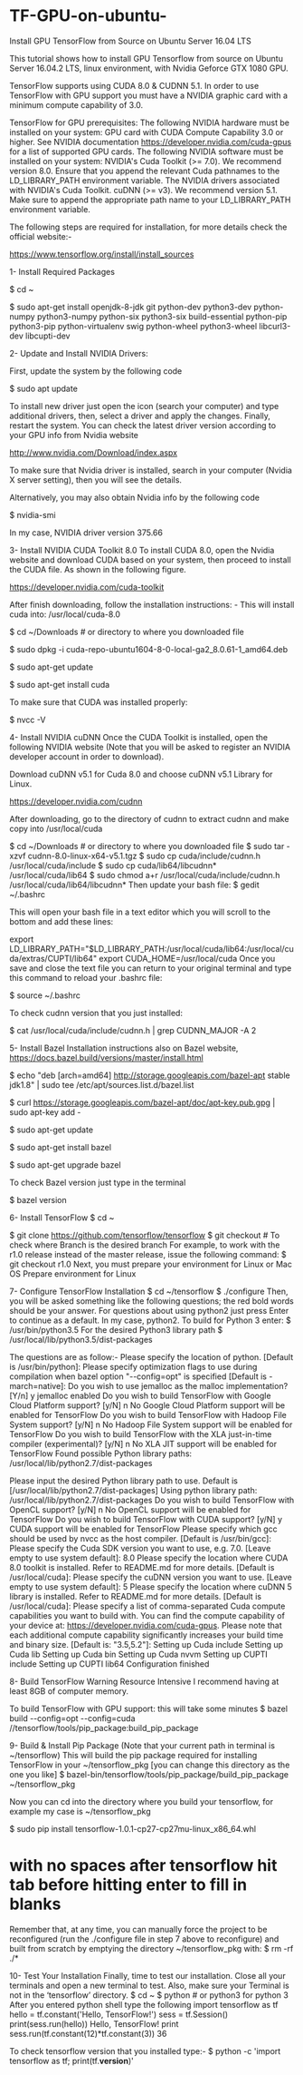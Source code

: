 # TF-GPU-on-ubuntu-
Install GPU TensorFlow from Source on Ubuntu Server 16.04 LTS

This tutorial shows how to install GPU Tensorflow from source on Ubuntu Server 16.04.2 LTS, linux environment, with Nvidia Geforce GTX 1080 GPU.

TensorFlow supports using CUDA 8.0 & CUDNN 5.1. In order to use TensorFlow with GPU support you must have a NVIDIA graphic card with a minimum compute capability of 3.0.

TensorFlow for GPU prerequisites:
The following NVIDIA hardware must be installed on your system:
GPU card with CUDA Compute Capability 3.0 or higher. See NVIDIA documentation
             https://developer.nvidia.com/cuda-gpus for a list of supported GPU cards.
The following NVIDIA software must be installed on your system:
NVIDIA's Cuda Toolkit (>= 7.0). We recommend version 8.0. Ensure that you append the relevant Cuda pathnames to the LD_LIBRARY_PATH environment variable.
The NVIDIA drivers associated with NVIDIA's Cuda Toolkit.
cuDNN (>= v3). We recommend version 5.1. Make sure to append the appropriate path name to your LD_LIBRARY_PATH environment variable.

The following steps are required for installation, for more details check the official website:-

https://www.tensorflow.org/install/install_sources


1- Install Required Packages

$ cd ~

$ sudo apt-get install openjdk-8-jdk git python-dev python3-dev python-numpy python3-numpy python-six python3-six build-essential python-pip python3-pip python-virtualenv swig python-wheel python3-wheel libcurl3-dev libcupti-dev


2- Update and Install NVIDIA Drivers:

First, update the system by the following code

$ sudo apt update


To install new driver just open the icon (search your computer) and type additional drivers, then, select a driver and apply the changes. Finally, restart the system. You can check the latest driver version according to your GPU info from Nvidia website

http://www.nvidia.com/Download/index.aspx

To make sure that Nvidia driver is installed, search in your computer (Nvidia X server setting), then you will see the details.

Alternatively, you may also obtain Nvidia info by the following code

$ nvidia-smi
 
In my case, NVIDIA driver version 375.66


3- Install NVIDIA CUDA Toolkit 8.0
To install CUDA 8.0, open the Nvidia website and download CUDA based on your system, then proceed to install the CUDA file. As shown in the following figure.

https://developer.nvidia.com/cuda-toolkit

After finish downloading, follow the installation instructions: - This will install cuda into: /usr/local/cuda-8.0


$ cd ~/Downloads # or directory to where you downloaded file

$ sudo dpkg -i cuda-repo-ubuntu1604-8-0-local-ga2_8.0.61-1_amd64.deb

$ sudo apt-get update

$ sudo apt-get install cuda

To make sure that CUDA was installed properly:

$ nvcc -V


4- Install NVIDIA cuDNN
Once the CUDA Toolkit is installed, open the following NVIDIA website (Note that you will be asked to register an NVIDIA developer account in order to download).

Download cuDNN v5.1 for Cuda 8.0 and choose cuDNN v5.1 Library for Linux.

https://developer.nvidia.com/cudnn

After downloading, go to the directory of cudnn to extract cudnn and make copy into /usr/local/cuda

$ cd ~/Downloads # or directory to where you downloaded file
$ sudo tar -xzvf cudnn-8.0-linux-x64-v5.1.tgz
$ sudo cp cuda/include/cudnn.h /usr/local/cuda/include
$ sudo cp cuda/lib64/libcudnn* /usr/local/cuda/lib64
$ sudo chmod a+r /usr/local/cuda/include/cudnn.h /usr/local/cuda/lib64/libcudnn*
Then update your bash file:
$ gedit ~/.bashrc

This will open your bash file in a text editor which you will scroll to the bottom and add these lines:

export LD_LIBRARY_PATH="$LD_LIBRARY_PATH:/usr/local/cuda/lib64:/usr/local/cuda/extras/CUPTI/lib64"
export CUDA_HOME=/usr/local/cuda
Once you save and close the text file you can return to your original terminal and type this command to reload your .bashrc file:

$ source ~/.bashrc

To check cudnn version that you just installed:

$ cat /usr/local/cuda/include/cudnn.h | grep CUDNN_MAJOR -A 2


5- Install Bazel
Installation instructions also on Bazel website, https://docs.bazel.build/versions/master/install.html

$ echo "deb [arch=amd64] http://storage.googleapis.com/bazel-apt stable jdk1.8" | sudo tee /etc/apt/sources.list.d/bazel.list

$ curl https://storage.googleapis.com/bazel-apt/doc/apt-key.pub.gpg | sudo apt-key add -

$ sudo apt-get update

$ sudo apt-get install bazel

$ sudo apt-get upgrade bazel

To check Bazel version just type in the terminal

$ bazel version



6- Install TensorFlow
$ cd ~

$ git clone https://github.com/tensorflow/tensorflow
$ git checkout # To check where Branch is the desired branch
For example, to work with the r1.0 release instead of the master release, issue the following command:
$ git checkout r1.0
Next, you must prepare your environment for Linux or Mac OS
Prepare environment for Linux

7- Configure TensorFlow Installation
$ cd ~/tensorflow
$ ./configure
Then, you will be asked something like the following questions; the red bold words should be your answer. For questions about using python2 just press Enter to continue as a default. In my case, python2.
To build for Python 3 enter: 
$ /usr/bin/python3.5
For the desired Python3 library path
$ /usr/local/lib/python3.5/dist-packages



The questions are as follow:- 
Please specify the location of python. [Default is /usr/bin/python]:
Please specify optimization flags to use during compilation when bazel option "--config=opt" is specified [Default is -march=native]:
Do you wish to use jemalloc as the malloc implementation? [Y/n] y
jemalloc enabled
Do you wish to build TensorFlow with Google Cloud Platform support? [y/N] n
No Google Cloud Platform support will be enabled for TensorFlow
Do you wish to build TensorFlow with Hadoop File System support? [y/N] n
No Hadoop File System support will be enabled for TensorFlow
Do you wish to build TensorFlow with the XLA just-in-time compiler (experimental)? [y/N] n
No XLA JIT support will be enabled for TensorFlow
Found possible Python library paths:
  /usr/local/lib/python2.7/dist-packages
  
Please input the desired Python library path to use.  Default is [/usr/local/lib/python2.7/dist-packages]
Using python library path: /usr/local/lib/python2.7/dist-packages
Do you wish to build TensorFlow with OpenCL support? [y/N] n
No OpenCL support will be enabled for TensorFlow
Do you wish to build TensorFlow with CUDA support? [y/N] y
CUDA support will be enabled for TensorFlow
Please specify which gcc should be used by nvcc as the host compiler. [Default is /usr/bin/gcc]:
Please specify the Cuda SDK version you want to use, e.g. 7.0. [Leave empty to use system default]: 8.0
Please specify the location where CUDA 8.0 toolkit is installed. Refer to README.md for more details. [Default is /usr/local/cuda]:
Please specify the cuDNN version you want to use. [Leave empty to use system default]: 5
Please specify the location where cuDNN 5 library is installed. Refer to README.md for more details. [Default is /usr/local/cuda]:
Please specify a list of comma-separated Cuda compute capabilities you want to build with.
You can find the compute capability of your device at: https://developer.nvidia.com/cuda-gpus.
Please note that each additional compute capability significantly increases your build time and binary size.
[Default is: "3.5,5.2"]:
Setting up Cuda include
Setting up Cuda lib
Setting up Cuda bin
Setting up Cuda nvvm
Setting up CUPTI include
Setting up CUPTI lib64
Configuration finished

8- Build TensorFlow
Warning Resource Intensive I recommend having at least 8GB of computer memory.

To build TensorFlow with GPU support: this will take some minutes
$ bazel build --config=opt --config=cuda //tensorflow/tools/pip_package:build_pip_package

9- Build & Install Pip Package
(Note that your current path in terminal is ~/tensorflow)
This will build the pip package required for installing TensorFlow in your ~/tensorflow_pkg [you can change this directory as the one you like]
$ bazel-bin/tensorflow/tools/pip_package/build_pip_package ~/tensorflow_pkg

Now you can cd into the directory where you build your tensorflow, for example my case is  ~/tensorflow_pkg

$ sudo pip install tensorflow-1.0.1-cp27-cp27mu-linux_x86_64.whl

# with no spaces after tensorflow hit tab before hitting enter to fill in blanks


Remember that, at any time, you can manually force the project to be reconfigured (run the ./configure file in step 7 above to reconfigure) and built from scratch by emptying the directory ~/tensorflow_pkg with:
$ rm -rf ./*

10- Test Your Installation
Finally, time to test our installation. Close all your terminals and open a new terminal to test. Also, make sure your Terminal is not in the ‘tensorflow’ directory.
$ cd ~
$ python # or python3 for python 3
After you entered python shell type the following 
import tensorflow as tf
hello = tf.constant('Hello, TensorFlow!')
sess = tf.Session()
print(sess.run(hello))
Hello, TensorFlow!
print sess.run(tf.constant(12)*tf.constant(3))
36

To check tensorflow version that you installed type:-
$ python -c 'import tensorflow as tf; print(tf.__version__)'


